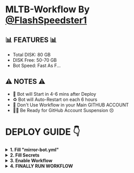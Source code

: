 # MLTB-Workflow By [@FlashSpeedster1](https://Telegram.me/FlashSpeedster1)

## 📊 FEATURES 📊
- Total DISK: 80 GB
- DISK Free: 50-70 GB
- Bot Speed: Fast As F...

## ⚠️ NOTES ⚠️

- 🤩 Bot will Start in 4-6 mins after Deploy
- ♻️ Bot will Auto-Restart on each 6 hours
- 🚫 Don't Use Workflow in your Main GITHUB ACCOUNT
- 👮‍♂️ Be Ready for GitHub Account Suspension 😣

# DEPLOY GUIDE 👇
<details>
  <summary><b>1. Fill "mirror-bot.yml"</b></summary>

```
GitHubMail: "your github email"
  GitHubName: "your github username" 
  Branch: "your mltb repo branch"
```
</details>

<details>
  <summary><b>2. Fill Secrets</b></summary>

(settings>secrets>actions)

- <b>GH_TOKEN</b> : ```ghp_xxxxxxxxxx```
[Generate Your TOKEN](https://github.com/settings/tokens)

- <b>REPO</b> : ```TheFlashSpeedster/MLTB-Repo```


- <b>GHUSER</b> : ```TheFlashSpeedster```
Your Github Username

- <b>GHMAIL</b> : ```example@gmail.com```
Your Github Email

</details>

<details>
  <summary><b>3. Enable Workflow</b></summary>

- Go To Settings > Actions > General 
- See "Action permission"
- Change it to "Allow all actions and reusable workflows"
- Click SAVE 
</details>

<details>
  <summary><b>4. FINALLY RUN WORKFLOW</b></summary>

- Go to Actions Tab
- Click on All Workflows
- Choose "MLTB-Workflow Deploy"
- Run Workflow (master)
</details>
